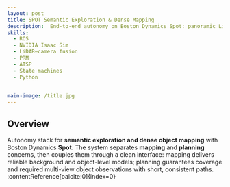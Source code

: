 ```yaml
---
layout: post
title: SPOT Semantic Exploration & Dense Mapping
description:  End-to-end autonomy on Boston Dynamics Spot: panoramic LiDAR–camera mapping, semantic-aware planning, and safe-aggressive exploration validated in simulation and on hardware.
skills: 
  - ROS
  - NVIDIA Isaac Sim
  - LiDAR–camera fusion
  - PRM
  - ATSP
  - State machines
  - Python
  

main-image: /title.jpg
---
```


## Overview
Autonomy stack for **semantic exploration and dense object mapping** with Boston Dynamics **Spot**. The system separates **mapping** and **planning** concerns, then couples them through a clean interface: mapping delivers reliable background and object-level models; planning guarantees coverage and required multi-view object observations with short, consistent paths. :contentReference[oaicite:0]{index=0}


